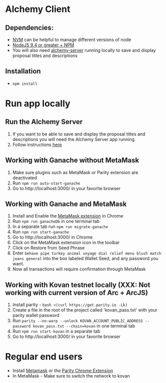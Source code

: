 # Alchemy Client

## Dependencies:
* [NVM](https://github.com/creationix/nvm#installation) can be helpful to manage different versions of node
* [NodeJS 9.4 or greater + NPM](https://github.com/creationix/nvm#usage)
* You will also need [alchemy-server](https://github.com/daostack/alchemy-server) running locally to save and display proposal titles and descriptions

## Installation
* `npm install`

# Run app locally

## Run the Alchemy Server
1. If you want to be able to save and display the proposal titles and descriptions you will need the Alchemy Server app running.
2. Follow instructions [here](https://github.com/daostack/alchemy-server)

## Working with Ganache without MetaMask
1. Make sure plugins such as MetaMask or Parity extension are deactivated
2. Run `npm run auto-start-ganache`
3. Go to http://localhost:3000/ in your favorite browser

## Working with Ganache and MetaMask
1. Install and Enable the [MetaMask extension](https://chrome.google.com/webstore/detail/metamask/nkbihfbeogaeaoehlefnkodbefgpgknn?hl=en) in Chrome
2. Run `npm run ganacheDb` in one terminal tab
3. In a separate tab run `npm run migrate-ganache`
4. Run `npm run start-ganache`
5. Go to http://localhost:3000/ in Chrome
6. Click on the MetaMask extension icon in the toolbar
7. Click on Restore from Seed Phrase
8. Enter `behave pipe turkey animal voyage dial relief menu blush match jeans general` into the box labeled Wallet Seed, and any password you want.
9. Now all transactions will require confirmation through MetaMask

## Working with Kovan testnet locally (XXX: Not working with current version of Arc + ArcJS)
1. Install parity - `bash <(curl https://get.parity.io -Lk)`
2. Create a file in the root of the project called 'kovan_pass.txt' with your parity wallet password
3. Run `parity --no-warp --unlock KOVAN_ACCOUNT_PUBLIC_ADDRESS --password kovan_pass.txt --chain=kovan` in one terminal tab
4. Run `npm run start-kovan` in a separate tab
5. Go to http://localhost:3000/ in your favorite browser

# Regular end users

* Install [Metamask](https://chrome.google.com/webstore/detail/metamask/nkbihfbeogaeaoehlefnkodbefgpgknn?hl=en) or the [Parity Chrome Extension](https://chrome.google.com/webstore/detail/himekenlppkgeaoeddcliojfddemadig)
* In MetaMask - Make sure to switch the network to kovan
